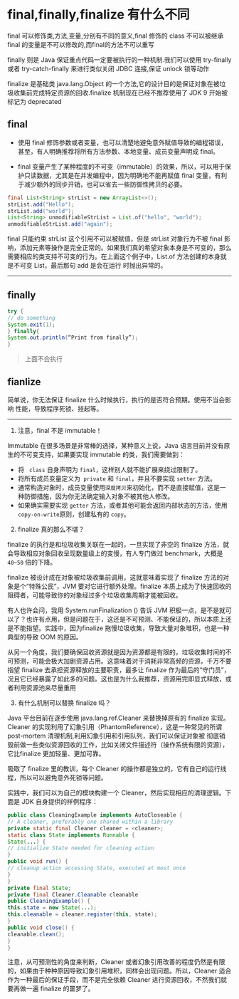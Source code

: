 # final,finally,finalize 有什么不同
final 可以修饰类,方法,变量,分别有不同的意义,final 修饰的 class 不可以被继承
final 的变量是不可以修改的,而final的方法不可以重写

finally 则是 Java 保证重点代码一定要被执行的一种机制.我们可以使用 try-finally 或者 try-catch-finally 来进行类似关闭 JDBC 连接,保证 unlock 锁等动作

finalize 是基础类 java.lang.Object 的一个方法,它的设计目的是保证对象在被垃圾收集前完成特定资源的回收.finalize 机制现在已经不推荐使用了 JDK 9 开始被标记为 deprecated

## final

- 使用 final 修饰参数或者变量，也可以清楚地避免意外赋值导致的编程错误，甚至，有人明确推荐将所有方法参数、本地变量、成员变量声明成 final。

- final 变量产生了某种程度的不可变（immutable）的效果，所以，可以用于保护只读数据，尤其是在并发编程中，因为明确地不能再赋值 final 变量，有利于减少额外的同步开销，也可以省去一些防御性拷贝的必要。

```java
final List<String> strList = new ArrayList<>();
strList.add("Hello");
strList.add("world");
List<String> unmodifiableStrList = List.of("hello", "world");
unmodifiableStrList.add("again");
```

final 只能约束 strList 这个引用不可以被赋值，但是 strList 对象行为不被 final 影响，添加元素等操作是完全正常的。如果我们真的希望对象本身是不可变的，那么需要相应的类支持不可变的行为。在上面这个例子中，List.of 方法创建的本身就是不可变 List，最后那句 add 是会在运行
时抛出异常的。

-----
## finally
```java
try {
// do something
System.exit(1);
} finally{
System.out.println(“Print from finally”);
}
```
> 上面不会执行


## fianlize

简单说，你无法保证 finalize 什么时候执行，执行的是否符合预期。使用不当会影响
性能，导致程序死锁、挂起等。


****

1. 注意，final 不是 immutable！

Immutable 在很多场景是非常棒的选择，某种意义上说，Java 语言目前并没有原生的不可变支持，如果要实现 immutable 的类，我们需要做到：
- 将 ` class` 自身声明为 `final`，这样别人就不能扩展来绕过限制了。
- 将所有成员变量定义为` private` 和 `final`，并且不要实现 `setter` 方法。
- 通常构造对象时，成员变量使用`深度拷贝`来初始化，而不是直接赋值，这是一种防御措施，因为你无法确定输入对象不被其他人修改。
- 如果确实需要实现 `getter` 方法，或者其他可能会返回内部状态的方法，使用 `copy-on-write`原则，创建私有的 `copy`。


2. finalize 真的那么不堪？

finalize 的执行是和垃圾收集关联在一起的，一旦实现了非空的 finalize 方法，就会导致相应对象回收呈现数量级上的变慢，有人专门做过 benchmark，大概是 `40~50` 倍的下降。

finalize 被设计成在对象被垃圾收集前调用，这就意味着实现了 finalize 方法的对象是个“特殊公民”，JVM 要对它进行额外处理。finalize 本质上成为了快速回收的阻碍者，可能导致你的对象经过多个垃圾收集周期才能被回收。

有人也许会问，我用 System.runFinalization () 告诉 JVM 积极一点，是不是就可以了？也许有点用，但是问题在于，这还是不可预测、不能保证的，所以本质上还是不能指望。实践中，因为finalize 拖慢垃圾收集，导致大量对象堆积，也是一种典型的导致 OOM 的原因。


从另一个角度，我们要确保回收资源就是因为资源都是有限的，垃圾收集时间的不可预测，可能会极大加剧资源占用。这意味着对于消耗非常高频的资源，千万不要指望 finalize 去承担资源释放的主要职责，最多让 finalize 作为最后的“守门员”，况且它已经暴露了如此多的问题。这也是为什么我推荐，资源用完即显式释放，或者利用资源池来尽量重用

3. 有什么机制可以替换 finalize 吗？

Java 平台目前在逐步使用 java.lang.ref.Cleaner 来替换掉原有的 finalize 实现。Cleaner 的实现利用了幻象引用（PhantomReference），这是一种常见的所谓 post-mortem 清理机制,利用幻象引用和引用队列，我们可以保证对象被
彻底销毁前做一些类似资源回收的工作，比如关闭文件描述符（操作系统有限的资源），它比finalize 更加轻量、更加可靠。

吸取了 finalize 里的教训，每个 Cleaner 的操作都是独立的，它有自己的运行线程，所以可以避免意外死锁等问题。


实践中，我们可以为自己的模块构建一个 Cleaner，然后实现相应的清理逻辑。下面是 JDK 自身提供的样例程序：

```java
public class CleaningExample implements AutoCloseable {
// A cleaner, preferably one shared within a library
private static final Cleaner cleaner = <cleaner>;
static class State implements Runnable {
State(...) {
// initialize State needed for cleaning action
}
public void run() {
// cleanup action accessing State, executed at most once
}
}
private final State;
private final Cleaner.Cleanable cleanable
public CleaningExample() {
this.state = new State(...);
this.cleanable = cleaner.register(this, state);
}
public void close() {
cleanable.clean();
}
}
```

注意，从可预测性的角度来判断，Cleaner 或者幻象引用改善的程度仍然是有限的，如果由于种种原因导致幻象引用堆积，同样会出现问题。所以，Cleaner 适合作为一种最后的保证手段，而不是完全依赖 Cleaner 进行资源回收，不然我们就要再做一遍 finalize 的噩梦了。
